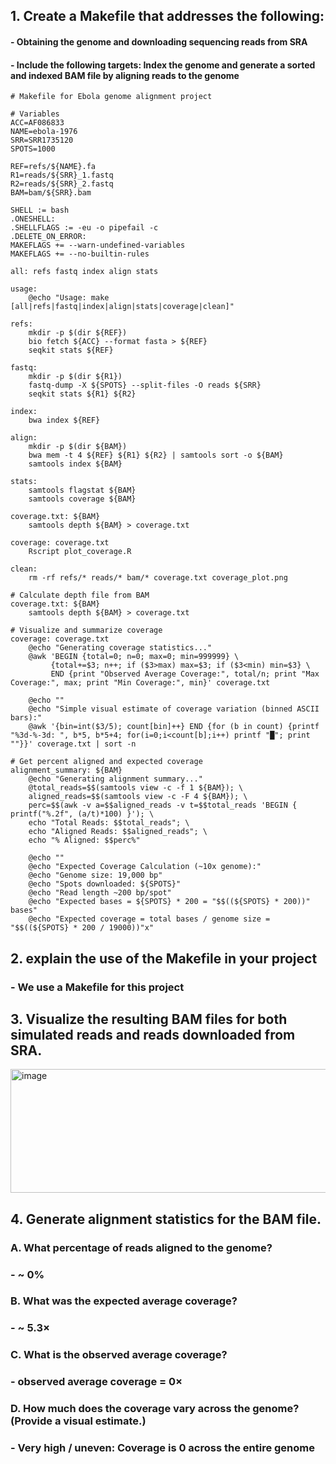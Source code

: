

## 1. Create a Makefile that addresses the following:
#### - Obtaining the genome and downloading sequencing reads from SRA
#### - Include the following targets: Index the genome and generate a sorted and indexed BAM file by aligning reads to the genome
```
# Makefile for Ebola genome alignment project

# Variables
ACC=AF086833
NAME=ebola-1976
SRR=SRR1735120
SPOTS=1000

REF=refs/${NAME}.fa
R1=reads/${SRR}_1.fastq
R2=reads/${SRR}_2.fastq
BAM=bam/${SRR}.bam

SHELL := bash
.ONESHELL:
.SHELLFLAGS := -eu -o pipefail -c
.DELETE_ON_ERROR:
MAKEFLAGS += --warn-undefined-variables
MAKEFLAGS += --no-builtin-rules

all: refs fastq index align stats

usage:
	@echo "Usage: make [all|refs|fastq|index|align|stats|coverage|clean]"

refs:
	mkdir -p $(dir ${REF})
	bio fetch ${ACC} --format fasta > ${REF}
	seqkit stats ${REF}

fastq:
	mkdir -p $(dir ${R1})
	fastq-dump -X ${SPOTS} --split-files -O reads ${SRR}
	seqkit stats ${R1} ${R2}

index:
	bwa index ${REF}

align:
	mkdir -p $(dir ${BAM})
	bwa mem -t 4 ${REF} ${R1} ${R2} | samtools sort -o ${BAM}
	samtools index ${BAM}

stats:
	samtools flagstat ${BAM}
	samtools coverage ${BAM}

coverage.txt: ${BAM}
	samtools depth ${BAM} > coverage.txt

coverage: coverage.txt
	Rscript plot_coverage.R

clean:
	rm -rf refs/* reads/* bam/* coverage.txt coverage_plot.png

# Calculate depth file from BAM
coverage.txt: ${BAM}
	samtools depth ${BAM} > coverage.txt

# Visualize and summarize coverage
coverage: coverage.txt
	@echo "Generating coverage statistics..."
	@awk 'BEGIN {total=0; n=0; max=0; min=999999} \
	     {total+=$3; n++; if ($3>max) max=$3; if ($3<min) min=$3} \
	     END {print "Observed Average Coverage:", total/n; print "Max Coverage:", max; print "Min Coverage:", min}' coverage.txt

	@echo ""
	@echo "Simple visual estimate of coverage variation (binned ASCII bars):"
	@awk '{bin=int($3/5); count[bin]++} END {for (b in count) {printf "%3d-%-3d: ", b*5, b*5+4; for(i=0;i<count[b];i++) printf "█"; print ""}}' coverage.txt | sort -n

# Get percent aligned and expected coverage
alignment_summary: ${BAM}
	@echo "Generating alignment summary..."
	@total_reads=$$(samtools view -c -f 1 ${BAM}); \
	aligned_reads=$$(samtools view -c -F 4 ${BAM}); \
	perc=$$(awk -v a=$$aligned_reads -v t=$$total_reads 'BEGIN { printf("%.2f", (a/t)*100) }'); \
	echo "Total Reads: $$total_reads"; \
	echo "Aligned Reads: $$aligned_reads"; \
	echo "% Aligned: $$perc%"

	@echo ""
	@echo "Expected Coverage Calculation (~10x genome):"
	@echo "Genome size: 19,000 bp"
	@echo "Spots downloaded: ${SPOTS}"
	@echo "Read length ~200 bp/spot"
	@echo "Expected bases = ${SPOTS} * 200 = "$$((${SPOTS} * 200))" bases"
	@echo "Expected coverage = total bases / genome size = "$$((${SPOTS} * 200 / 19000))"x"

```


## 2. explain the use of the Makefile in your project
### - We use a Makefile for this project 


## 3. Visualize the resulting BAM files for both simulated reads and reads downloaded from SRA.

<img width="1918" height="198" alt="image" src="https://github.com/user-attachments/assets/1b321876-d516-41e2-ad6a-c80ea443a0bc" />



## 4. Generate alignment statistics for the BAM file.
### A. What percentage of reads aligned to the genome?
### - ~ 0%
### B. What was the expected average coverage?
### - ~ 5.3×
### C. What is the observed average coverage?
### - observed average coverage = 0×
### D. How much does the coverage vary across the genome? (Provide a visual estimate.)
### - Very high / uneven: Coverage is 0 across the entire genome

